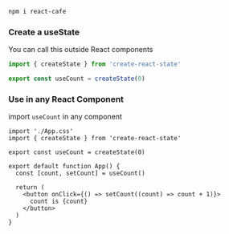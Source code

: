 ```bash
npm i react-cafe
```

### Create a useState

You can call this outside React components

```ts
import { createState } from 'create-react-state'

export const useCount = createState(0)
```

### Use in any React Component

import `useCount` in any component
```tsx
import './App.css'
import { createState } from 'create-react-state'

export const useCount = createState(0)

export default function App() {
  const [count, setCount] = useCount()

  return (
    <button onClick={() => setCount((count) => count + 1)}>
      count is {count}
    </button>
  )
}
```